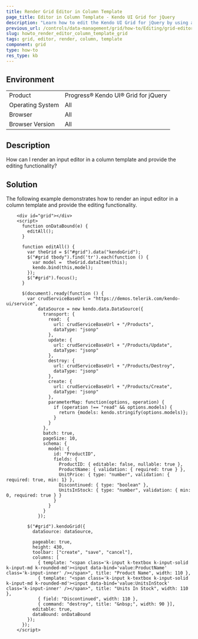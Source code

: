 ```yaml
---
title: Render Grid Editor in Column Template
page_title: Editor in Column Template - Kendo UI Grid for jQuery
description: "Learn how to edit the Kendo UI Grid for jQuery by using a column template."
previous_url: /controls/data-management/grid/how-to/Editing/grid-editors-in-column-templates
slug: howto_render_editor_column_template_grid
tags: grid, editor, render, column, template
component: grid
type: how-to
res_type: kb
---
```


## Environment

<table>
 <tr>
  <td>Product</td>
  <td>Progress® Kendo UI® Grid for jQuery</td> 
 </tr>
 <tr>
  <td>Operating System</td>
  <td>All</td>
 </tr>
 <tr>
  <td>Browser</td>
  <td>All</td>
 </tr>
 <tr>
  <td>Browser Version</td>
  <td>All</td>
 </tr>
</table>

## Description

How can I render an input editor in a column template and provide the editing functionality?

## Solution

The following example demonstrates how to render an input editor in a column template and provide the editing functionality.

```dojo
    <div id="grid"></div>
    <script>
      function onDataBound(e) {
        editAll();   
      }

      function editAll() {
        var theGrid = $("#grid").data("kendoGrid");
        $("#grid tbody").find('tr').each(function () {
          var model =  theGrid.dataItem(this);
          kendo.bind(this,model);
        });
        $("#grid").focus();
      }

      $(document).ready(function () {
        var crudServiceBaseUrl = "https://demos.telerik.com/kendo-ui/service",
            dataSource = new kendo.data.DataSource({
              transport: {
                read:  {
                  url: crudServiceBaseUrl + "/Products",
                  dataType: "jsonp"
                },
                update: {
                  url: crudServiceBaseUrl + "/Products/Update",
                  dataType: "jsonp"
                },
                destroy: {
                  url: crudServiceBaseUrl + "/Products/Destroy",
                  dataType: "jsonp"
                },
                create: {
                  url: crudServiceBaseUrl + "/Products/Create",
                  dataType: "jsonp"
                },
                parameterMap: function(options, operation) {
                  if (operation !== "read" && options.models) {
                    return {models: kendo.stringify(options.models)};
                  }
                }
              },
              batch: true,
              pageSize: 10,
              schema: {
                model: {
                  id: "ProductID",
                  fields: {
                    ProductID: { editable: false, nullable: true },
                    ProductName: { validation: { required: true } },
                    UnitPrice: { type: "number", validation: { required: true, min: 1} },
                    Discontinued: { type: "boolean" },
                    UnitsInStock: { type: "number", validation: { min: 0, required: true } }
                  }
                }
              }
            });

        $("#grid").kendoGrid({
          dataSource: dataSource,

          pageable: true,
          height: 430,
          toolbar: ["create", "save", "cancel"],
          columns: [
            { template: "<span class='k-input k-textbox k-input-solid k-input-md k-rounded-md'><input data-bind='value:ProductName' class='k-input-inner' /></span>", title: "Product Name", width: 110 },
            { template: "<span class='k-input k-textbox k-input-solid k-input-md k-rounded-md'><input data-bind='value:UnitsInStock' class='k-input-inner' /></span>", title: "Units In Stock", width: 110 },
            { field: "Discontinued", width: 110 },
            { command: "destroy", title: "&nbsp;", width: 90 }],
          editable: true,
          dataBound: onDataBound
        });
      });
    </script>
```
